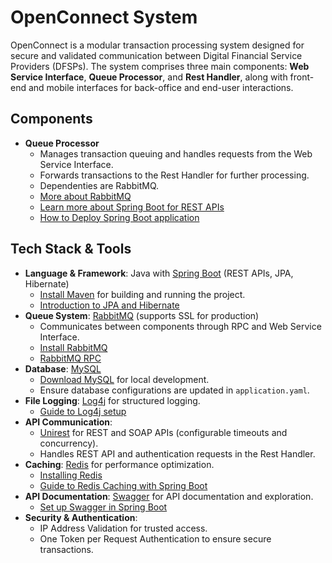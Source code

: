 # OpenConnect System

OpenConnect is a modular transaction processing system designed for secure and validated communication between Digital Financial Service Providers (DFSPs). The system comprises three main components: **Web Service Interface**, **Queue Processor**, and **Rest Handler**, along with front-end and mobile interfaces for back-office and end-user interactions.

## Components

- **Queue Processor**  
   - Manages transaction queuing and handles requests from the Web Service Interface.
   - Forwards transactions to the Rest Handler for further processing.
   - Dependenties are RabbitMQ.
   - [More about RabbitMQ](https://www.rabbitmq.com/)
   - [Learn more about Spring Boot for REST APIs](https://spring.io/guides/gs/rest-service/)
   - [How to Deploy Spring Boot application](https://docs.spring.io/spring-boot/how-to/deployment/installing.html)


## Tech Stack & Tools



- **Language & Framework**: Java with [Spring Boot](https://spring.io/projects/spring-boot) (REST APIs, JPA, Hibernate)
   - [Install Maven](https://maven.apache.org/install.html) for building and running the project.
   - [Introduction to JPA and Hibernate](https://www.baeldung.com/hibernate-5-jpa)
- **Queue System**: [RabbitMQ](https://www.rabbitmq.com/) (supports SSL for production)  
   - Communicates between components through RPC and Web Service Interface.  
   - [Install RabbitMQ](https://www.rabbitmq.com/download.html)
   - [RabbitMQ RPC](https://www.rabbitmq.com/tutorials/tutorial-six-java.html)
- **Database**: [MySQL](https://www.mysql.com/)
   - [Download MySQL](https://dev.mysql.com/downloads/installer/) for local development.
   - Ensure database configurations are updated in `application.yaml`.
- **File Logging**: [Log4j](https://logging.apache.org/log4j/2.x/) for structured logging.
   - [Guide to Log4j setup](https://www.baeldung.com/log4j-2-configuration)
- **API Communication**:
   - [Unirest](http://kong.github.io/unirest-java/) for REST and SOAP APIs (configurable timeouts and concurrency).
   - Handles REST API and authentication requests in the Rest Handler.
- **Caching**: [Redis](https://redis.io/) for performance optimization.
   - [Installing Redis](https://redis.io/download)
   - [Guide to Redis Caching with Spring Boot](https://www.baeldung.com/spring-boot-redis-cache)
- **API Documentation**: [Swagger](https://swagger.io/) for API documentation and exploration.
   - [Set up Swagger in Spring Boot](https://www.baeldung.com/spring-rest-openapi-documentation)
- **Security & Authentication**:
   - IP Address Validation for trusted access.
   - One Token per Request Authentication to ensure secure transactions.
